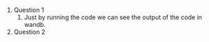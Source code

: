 1. Question 1
    1. Just by running the code we can see the output of the code in wandb.
2. Question 2
